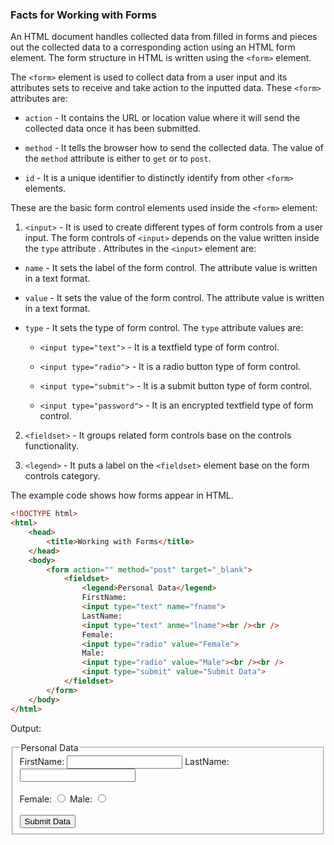 ### Facts for Working with Forms

An HTML document handles collected data from filled in forms and pieces out the collected data to a corresponding action using an HTML form element. The form structure in HTML is written using the `<form>` element.

The `<form>` element is used to collect data from a user input and its attributes sets to receive and take action to the inputted data. These `<form>` attributes are:

- `action` - It contains the URL or location value where it will send the collected data once it has been submitted. 

- `method` - It tells the browser how to send the collected data. The value of the `method` attribute is either to `get` or to `post`.

- `id` - It is a unique identifier to distinctly identify from other `<form>` elements.

These are the basic form control elements used inside the `<form>` element:

1. `<input>` - It is used to create different types of form controls from a user input. The form controls of `<input>` depends on the value written inside the `type` attribute . Attributes in the `<input>` element are:

- `name` - It sets the label of the form control. The attribute value is written in a text format.

- `value` - It sets the value of the form control. The attribute value is written in a text format.

- `type` - It sets the type of form control. The `type` attribute values are: 

    - `<input type="text">` - It is a textfield type of form control.

    - `<input type="radio">` - It is a radio button type of form control.

    - `<input type="submit">` - It is a submit button type of form control.

    - `<input type="password">` - It is an encrypted textfield type of form control.

2. `<fieldset>` - It groups related form controls base on the controls functionality.

3. `<legend>` - It puts a label on the `<fieldset>` element base on the form controls category.

The example code shows how forms appear in HTML.
```html
<!DOCTYPE html>
<html>
    <head>
        <title>Working with Forms</title>
    </head>
    <body>
        <form action="" method="post" target="_blank">
            <fieldset>
                <legend>Personal Data</legend>
                FirstName:
                <input type="text" name="fname">
                LastName:
                <input type="text" anme="lname"><br /><br />
                Female:
                <input type="radio" value="Female">
                Male:
                <input type="radio" value="Male"><br /><br />
                <input type="submit" value="Submit Data">
            </fieldset>
        </form>
    </body>
</html>

```
Output:

<!DOCTYPE html>
<html>
    <head>
        <title>Working with Forms</title>
    </head>
    <body>
        <form action="" method="post" target="_blank">
            <fieldset>
                <legend>Personal Data</legend>
                FirstName:
                <input type="text" name="fname">
                LastName:
                <input type="text" anme="lname"><br /><br />
                Female:
                <input type="radio" value="Female">
                Male:
                <input type="radio" value="Male"><br /><br />
                <input type="submit" value="Submit Data">
            </fieldset>
        </form>
    </body>
</html>

